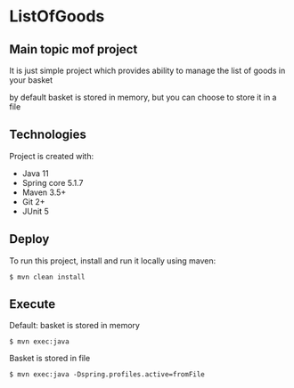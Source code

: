 # ListOfGoods

## Main topic mof project
It is just simple project which provides ability to manage the list of goods in your basket

by default basket is stored in memory, but you can choose to store it in a file
	
## Technologies
Project is created with:
* Java 11
* Spring core 5.1.7
* Maven 3.5+
* Git 2+
* JUnit 5
	
## Deploy
To run this project, install and run it locally using maven:

```
$ mvn clean install
```
## Execute
Default: basket is stored in memory
```
$ mvn exec:java
```
Basket is stored in file
```
$ mvn exec:java -Dspring.profiles.active=fromFile
```